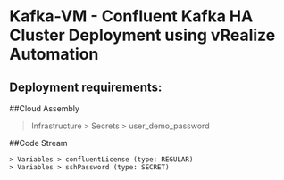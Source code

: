 # Kafka-VM - Confluent Kafka HA Cluster Deployment using vRealize Automation

## **Deployment requirements:**

##Cloud Assembly
> Infrastructure > Secrets > user_demo_password

##Code Stream 
```
> Variables > confluentLicense (type: REGULAR)
> Variables > sshPassword (type: SECRET)
```
